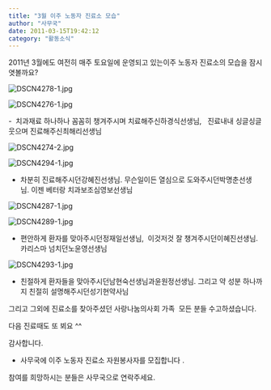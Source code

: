 ```yaml
---
title: "3월 이주 노동자 진료소 모습"
author: "사무국"
date: 2011-03-15T19:42:12
category: "활동소식"
---
```


2011년 3월에도 여전히 매주 토요일에 운영되고 있는이주 노동자 진료소의 모습을 잠시 엿볼까요?

![DSCN4278-1.jpg](/files/attach/images/2318/529/002/908d24b17f3be7cf6197f04551e4c145)

![DSCN4276-1.jpg](/files/attach/images/2318/529/002/e56a41e143ccfef493c3f855122076e6)

-  치과재료 하나하나 꼼꼼히 챙겨주시며 치료해주신하경식선생님,   진료내내 싱글싱글 웃으며 진료해주신최해리선생님

![DSCN4274-2.jpg](/files/attach/images/2318/529/002/65a68cea906041d6088501bd83b3388b)

![DSCN4294-1.jpg](/files/attach/images/2318/529/002/2d6aa7529e5e929877884b83e4a5dd4b)

- 차분히 진료해주시던강혜진선생님. 무슨일이든 열심으로 도와주시던박명춘선생님. 이젠 베터랑 치과보조심영보선생님

![DSCN4287-1.jpg](/files/attach/images/2318/529/002/5ddf4534da9216be4f2487a91e9f491f)

![DSCN4289-1.jpg](/files/attach/images/2318/529/002/92a9d0f327fb5914eb4e92de985e2744)

- 편안하게 환자를 맞아주시던정재일선생님,  이것저것 잘 챙겨주시던이혜진선생님.  카리스마 넘치던노윤영선생님

![DSCN4293-1.jpg](/files/attach/images/2318/529/002/f23e2236d9c1469d88be4a670cebe2bb)

- 친절하게 환자들을 맞아주시던남현숙선생님과윤원정선생님. 그리고 약 성분 하나까지 친절히 설명해주시던성기현약사님

그리고 그외에 진료소를 찾아주셨던 사랑나눔의사회 가족  모든 분들 수고하셨습니다.

다음 진료때도 또 뵈요 ^^

감사합니다.

* 사무국에 이주 노동자 진료소 자원봉사자를 모집합니다 .

참여를 희망하시는 분들은 사무국으로 연락주세요.
